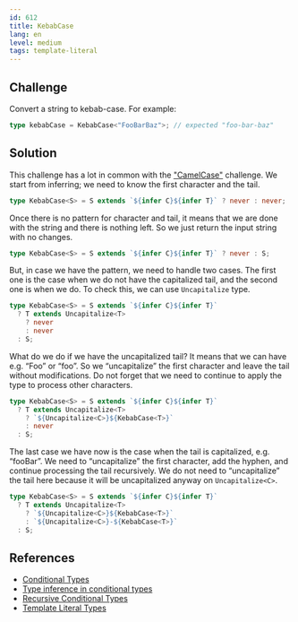 ```yaml
---
id: 612
title: KebabCase
lang: en
level: medium
tags: template-literal
---
```


## Challenge

Convert a string to kebab-case. For example:

```typescript
type kebabCase = KebabCase<"FooBarBaz">; // expected "foo-bar-baz"
```

## Solution

This challenge has a lot in common with the ["CamelCase"](./hard-camelcase.md)
challenge. We start from inferring; we need to know the first character and the
tail.

```typescript
type KebabCase<S> = S extends `${infer C}${infer T}` ? never : never;
```

Once there is no pattern for character and tail, it means that we are done with
the string and there is nothing left. So we just return the input string with no
changes.

```typescript
type KebabCase<S> = S extends `${infer C}${infer T}` ? never : S;
```

But, in case we have the pattern, we need to handle two cases. The first one is
the case when we do not have the capitalized tail, and the second one is when we
do. To check this, we can use `Uncapitalize` type.

```typescript
type KebabCase<S> = S extends `${infer C}${infer T}`
  ? T extends Uncapitalize<T>
    ? never
    : never
  : S;
```

What do we do if we have the uncapitalized tail? It means that we can have e.g.
“Foo” or “foo”. So we “uncapitalize” the first character and leave the tail
without modifications. Do not forget that we need to continue to apply the type
to process other characters.

```typescript
type KebabCase<S> = S extends `${infer C}${infer T}`
  ? T extends Uncapitalize<T>
    ? `${Uncapitalize<C>}${KebabCase<T>}`
    : never
  : S;
```

The last case we have now is the case when the tail is capitalized, e.g.
“fooBar”. We need to “uncapitalize” the first character, add the hyphen, and
continue processing the tail recursively. We do not need to “uncapitalize” the
tail here because it will be uncapitalized anyway on `Uncapitalize<C>`.

```typescript
type KebabCase<S> = S extends `${infer C}${infer T}`
  ? T extends Uncapitalize<T>
    ? `${Uncapitalize<C>}${KebabCase<T>}`
    : `${Uncapitalize<C>}-${KebabCase<T>}`
  : S;
```

## References

- [Conditional Types](https://www.typescriptlang.org/docs/handbook/2/conditional-types.html)
- [Type inference in conditional types](https://www.typescriptlang.org/docs/handbook/2/conditional-types.html#inferring-within-conditional-types)
- [Recursive Conditional Types](https://www.typescriptlang.org/docs/handbook/release-notes/typescript-4-1.html#recursive-conditional-types)
- [Template Literal Types](https://www.typescriptlang.org/docs/handbook/release-notes/typescript-4-1.html#template-literal-types)
